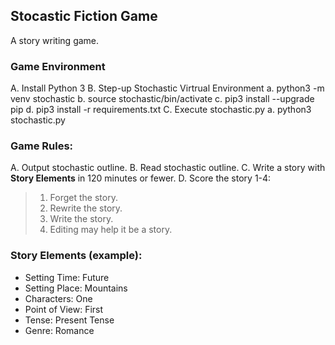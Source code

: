 ## Stocastic Fiction Game

A story writing game.

### Game Environment
A. Install Python 3
B. Step-up Stochastic Virtrual Environment
	a. python3 -m venv stochastic
        b. source stochastic/bin/activate
	c. pip3 install --upgrade pip
	d. pip3 install -r requirements.txt
C. Execute stochastic.py
	a. python3 stochastic.py

### Game Rules:

A. Output stochastic outline.
B. Read stochastic outline.
C. Write a story with **Story Elements** in 120 minutes or fewer.
D. Score the story 1-4:
>1. Forget the story.                                                        
>2. Rewrite the story.                  
>3. Write the story.
>4. Editing may help it be a story.

### Story Elements (example):  
- Setting Time: Future  
- Setting Place: Mountains  
- Characters: One  
- Point of View: First  
- Tense: Present Tense  
- Genre: Romance  
